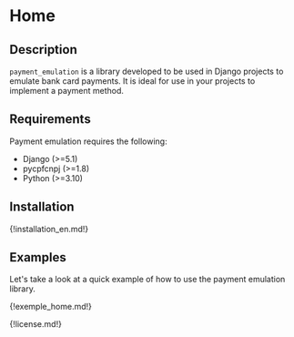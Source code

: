 # Home

## Description
`payment_emulation` is a library developed to be used in Django projects to 
emulate bank card payments. It is ideal for use in your projects to implement a 
payment method.

## Requirements
Payment emulation requires the following:

- Django (>=5.1)
- pycpfcnpj (>=1.8)
- Python (>=3.10)

## Installation

{!installation_en.md!}

## Examples

Let's take a look at a quick example of how to use the payment emulation library.

{!exemple_home.md!}

{!license.md!}
